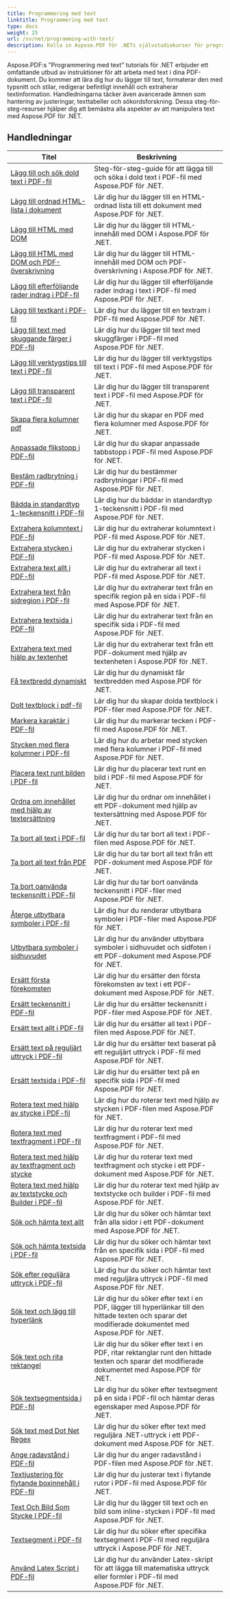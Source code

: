 ```yaml
---
title: Programmering med text
linktitle: Programmering med text
type: docs
weight: 25
url: /sv/net/programming-with-text/
description: Kolla in Aspose.PDF för .NETs självstudiekurser för programmering med text, som leder dig genom avancerad textmanipulation i dina PDF-dokument.
---
```

Aspose.PDF:s "Programmering med text" tutorials för .NET erbjuder ett omfattande utbud av instruktioner för att arbeta med text i dina PDF-dokument. Du kommer att lära dig hur du lägger till text, formaterar den med typsnitt och stilar, redigerar befintligt innehåll och extraherar textinformation. Handledningarna täcker även avancerade ämnen som hantering av justeringar, texttabeller och sökordsforskning. Dessa steg-för-steg-resurser hjälper dig att bemästra alla aspekter av att manipulera text med Aspose.PDF för .NET.

## Handledningar
| Titel | Beskrivning |
| --- | --- | 
| [Lägg till och sök dold text i PDF-fil](./add-and-search-hidden-text/) | Steg-för-steg-guide för att lägga till och söka i dold text i PDF-fil med Aspose.PDF för .NET. |  
| [Lägg till ordnad HTML-lista i dokument](./add-html-ordered-list-into-documents/) | Lär dig hur du lägger till en HTML-ordnad lista till ett dokument med Aspose.PDF för .NET. |  
| [Lägg till HTML med DOM](./add-html-using-dom/) | Lär dig hur du lägger till HTML-innehåll med DOM i Aspose.PDF för .NET. |  
| [Lägg till HTML med DOM och PDF-överskrivning](./add-html-using-dom-and-overwrite/) | Lär dig hur du lägger till HTML-innehåll med DOM och PDF-överskrivning i Aspose.PDF för .NET. |  
| [Lägg till efterföljande rader indrag i PDF-fil](./add-subsequent-lines-indent/) | Lär dig hur du lägger till efterföljande rader indrag i text i PDF-fil med Aspose.PDF för .NET. |  
| [Lägg till textkant i PDF-fil](./add-text-border/) | Lär dig hur du lägger till en textram i PDF-fil med Aspose.PDF för .NET. |  
| [Lägg till text med skuggande färger i PDF-fil](./add-text-with-shading-colors/) | Lär dig hur du lägger till text med skuggfärger i PDF-fil med Aspose.PDF för .NET. |  
| [Lägg till verktygstips till text i PDF-fil](./add-tooltip-to-text/) | Lär dig hur du lägger till verktygstips till text i PDF-fil med Aspose.PDF för .NET. |  
| [Lägg till transparent text i PDF-fil](./add-transparent-text/) | Lär dig hur du lägger till transparent text i PDF-fil med Aspose.PDF för .NET. |  
| [Skapa flera kolumner pdf](./create-multi-column-pdf/) | Lär dig hur du skapar en PDF med flera kolumner med Aspose.PDF för .NET. |  
| [Anpassade flikstopp i PDF-fil](./custom-tab-stops/) | Lär dig hur du skapar anpassade tabbstopp i PDF-fil med Aspose.PDF för .NET. |  
| [Bestäm radbrytning i PDF-fil](./determine-line-break/) | Lär dig hur du bestämmer radbrytningar i PDF-fil med Aspose.PDF för .NET. |  
| [Bädda in standardtyp 1-teckensnitt i PDF-fil](./embed-standard-type-1fonts/) | Lär dig hur du bäddar in standardtyp 1-teckensnitt i PDF-fil med Aspose.PDF för .NET. |  
| [Extrahera kolumntext i PDF-fil](./extract-columns-text/) | Lär dig hur du extraherar kolumntext i PDF-fil med Aspose.PDF för .NET. |  
| [Extrahera stycken i PDF-fil](./extract-paragraphs/) | Lär dig hur du extraherar stycken i PDF-fil med Aspose.PDF för .NET. |   
| [Extrahera text allt i PDF-fil](./extract-text-all/) |Lär dig hur du extraherar all text i PDF-fil med Aspose.PDF för .NET.|  
| [Extrahera text från sidregion i PDF-fil](./extract-text-from-page-region/) | Lär dig hur du extraherar text från en specifik region på en sida i PDF-fil med Aspose.PDF för .NET. |  
| [Extrahera textsida i PDF-fil](./extract-text-page/) | Lär dig hur du extraherar text från en specifik sida i PDF-fil med Aspose.PDF för .NET. |  
| [Extrahera text med hjälp av textenhet](./extract-text-using-text-device/) | Lär dig hur du extraherar text från ett PDF-dokument med hjälp av textenheten i Aspose.PDF för .NET. |  
| [Få textbredd dynamiskt](./get-width-of-text-dynamically/) | Lär dig hur du dynamiskt får textbredden med Aspose.PDF för .NET. |  
| [Dolt textblock i pdf-fil](./hidden-text-block/) | Lär dig hur du skapar dolda textblock i PDF-filer med Aspose.PDF för .NET. |  
| [Markera karaktär i PDF-fil](./highlight-character-in-pdf/) | Lär dig hur du markerar tecken i PDF-fil med Aspose.PDF för .NET. |  
| [Stycken med flera kolumner i PDF-fil](./multicolumn-paragraphs/) | Lär dig hur du arbetar med stycken med flera kolumner i PDF-fil med Aspose.PDF för .NET. |  
| [Placera text runt bilden i PDF-fil](./placing-text-around-image/) | Lär dig hur du placerar text runt en bild i PDF-fil med Aspose.PDF för .NET. |  
| [Ordna om innehållet med hjälp av textersättning](./rearrange-contents-using-text-replacement/) | Lär dig hur du ordnar om innehållet i ett PDF-dokument med hjälp av textersättning med Aspose.PDF för .NET. |  
| [Ta bort all text i PDF-fil](./remove-all-text/) | Lär dig hur du tar bort all text i PDF-filen med Aspose.PDF för .NET. |  
| [Ta bort all text från PDF](./remove-all-text-from-pdf/) | Lär dig hur du tar bort all text från ett PDF-dokument med Aspose.PDF för .NET. |  
| [Ta bort oanvända teckensnitt i PDF-fil](./remove-unused-fonts/) | Lär dig hur du tar bort oanvända teckensnitt i PDF-filer med Aspose.PDF för .NET. |  
| [Återge utbytbara symboler i PDF-fil](./rendering-replaceable-symbols/) | Lär dig hur du renderar utbytbara symboler i PDF-filer med Aspose.PDF för .NET. |  
| [Utbytbara symboler i sidhuvudet](./replaceable-symbols-in-header-footer/) | Lär dig hur du använder utbytbara symboler i sidhuvudet och sidfoten i ett PDF-dokument med Aspose.PDF för .NET. |  
| [Ersätt första förekomsten](./replace-first-occurrence/) | Lär dig hur du ersätter den första förekomsten av text i ett PDF-dokument med Aspose.PDF för .NET. |  
| [Ersätt teckensnitt i PDF-fil](./replace-fonts/) | Lär dig hur du ersätter teckensnitt i PDF-filer med Aspose.PDF för .NET. |  
| [Ersätt text allt i PDF-fil](./replace-text-all/) | Lär dig hur du ersätter all text i PDF-filen med Aspose.PDF för .NET. |  
| [Ersätt text på reguljärt uttryck i PDF-fil](./replace-text-on-regular-expression/) | Lär dig hur du ersätter text baserat på ett reguljärt uttryck i PDF-fil med Aspose.PDF för .NET. |  
| [Ersätt textsida i PDF-fil](./replace-text-page/) | Lär dig hur du ersätter text på en specifik sida i PDF-fil med Aspose.PDF för .NET. |  
| [Rotera text med hjälp av stycke i PDF-fil](./rotate-text-using-paragraph/) | Lär dig hur du roterar text med hjälp av stycken i PDF-filen med Aspose.PDF för .NET. |  
| [Rotera text med textfragment i PDF-fil](./rotate-text-using-text-fragment/) | Lär dig hur du roterar text med textfragment i PDF-fil med Aspose.PDF för .NET. |  
| [Rotera text med hjälp av textfragment och stycke](./rotate-text-using-text-fragment-and-paragraph/) | Lär dig hur du roterar text med textfragment och stycke i ett PDF-dokument med Aspose.PDF för .NET. |  
| [Rotera text med hjälp av textstycke och Builder i PDF-fil](./rotate-text-using-text-paragraph-and-builder/) | Lär dig hur du roterar text med hjälp av textstycke och builder i PDF-fil med Aspose.PDF för .NET. |  
| [Sök och hämta text allt](./search-and-get-text-all/) | Lär dig hur du söker och hämtar text från alla sidor i ett PDF-dokument med Aspose.PDF för .NET. |  
| [Sök och hämta textsida i PDF-fil](./search-and-get-text-page/) | Lär dig hur du söker och hämtar text från en specifik sida i PDF-fil med Aspose.PDF för .NET. |  
| [Sök efter reguljära uttryck i PDF-fil](./search-regular-expression/) | Lär dig hur du söker och hämtar text med reguljära uttryck i PDF-fil med Aspose.PDF för .NET. |  
| [Sök text och lägg till hyperlänk](./search-text-and-add-hyperlink/) | Lär dig hur du söker efter text i en PDF, lägger till hyperlänkar till den hittade texten och sparar det modifierade dokumentet med Aspose.PDF för .NET. |  
| [Sök text och rita rektangel](./search-text-and-draw-rectangle/) | Lär dig hur du söker efter text i en PDF, ritar rektanglar runt den hittade texten och sparar det modifierade dokumentet med Aspose.PDF för .NET. |  
| [Sök textsegmentsida i PDF-fil](./search-text-segments-page/) | Lär dig hur du söker efter textsegment på en sida i PDF-fil och hämtar deras egenskaper med Aspose.PDF för .NET. |  
| [Sök text med Dot Net Regex](./search-text-with-dot-net-regex/) | Lär dig hur du söker efter text med reguljära .NET-uttryck i ett PDF-dokument med Aspose.PDF för .NET. |   
| [Ange radavstånd i PDF-fil](./specify-line-spacing/) | Lär dig hur du anger radavstånd i PDF-filen med Aspose.PDF för .NET. |  
| [Textjustering för flytande boxinnehåll i PDF-fil](./text-alignment-for-floating-box-contents/) | Lär dig hur du justerar text i flytande rutor i PDF-fil med Aspose.PDF för .NET. |  
| [Text Och Bild Som Stycke I PDF-fil](./text-and-image-as-paragraph/) | Lär dig hur du lägger till text och en bild som inline-stycken i PDF-fil med Aspose.PDF för .NET. |  
| [Textsegment i PDF-fil](./text-segments/) | Lär dig hur du söker efter specifika textsegment i PDF-fil med reguljära uttryck i Aspose.PDF för .NET. |  
| [Använd Latex Script i PDF-fil](./use-latex-script/) | Lär dig hur du använder Latex-skript för att lägga till matematiska uttryck eller formler i PDF-fil med Aspose.PDF för .NET. |  